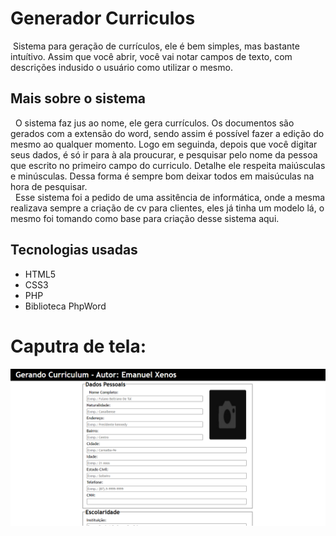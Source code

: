 # Generador Curriculos
&nbsp;Sistema para geração de currículos, ele é bem simples, mas bastante intuítivo. Assim que você abrir, você vai notar campos de texto, com descrições indusido o usuário como utilizar o mesmo.<br/>

## Mais sobre o sistema
&nbsp; O sistema faz jus ao nome, ele gera currículos. Os documentos são gerados com a extensão do word, sendo assim é possível fazer a edição do mesmo ao qualquer momento. Logo em seguinda,
depois que você digitar seus dados, é só ir para à ala proucurar, e pesquisar pelo nome da pessoa que escrito no primeiro campo do curriculo. Detalhe ele respeita maiúsculas e minúsculas.
Dessa forma é sempre bom deixar todos em maisúculas na hora de pesquisar.<br/>
&nbsp; Esse sistema foi a pedido de uma assitência de informática, onde a mesma realizava sempre a criação de cv para clientes, eles já tinha um modelo lá, o mesmo foi tomando como base para criação desse sistema aqui.

## Tecnologias usadas
<div>
  <ul>
    <li>HTML5</li>
    <li>CSS3</li>
    <li>PHP</li>
    <li>Biblioteca PhpWord</li>
  </ul>
</div>

# Caputra de tela:
<div>
  <img src='imagens/screencapture.png'/>
</div>
